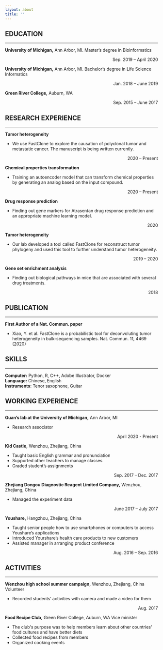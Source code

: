```yaml
---
layout: about
title: ''
---
```


## **EDUCATION** 
---
**University of Michigan,** Ann Arbor, MI. Master’s degree in Bioinformatics                                               
<p style='text-align: right;'> Sep. 2019 – April 2020 </p>

**University of Michigan,** Ann Arbor, MI. Bachelor’s degree in Life Science Informatics                                                                                      
<p style='text-align: right;'> Jan. 2018 – June 2019 </p>

**Green River College,** Auburn, WA                       
<p style='text-align: right;'> Sep. 2015 – June 2017 </p>


## **RESEARCH EXPERIENCE**
---
**Tumor heterogeneity** <br />
- We use FastClone to explore the causation of polyclonal tumor and metastatic cancer. The manuscript is being written currently. 
<p style='text-align: right;'> 2020 – Present </p>

**Chemical properties transformation** <br />
- Training an autoencoder model that can transform chemical properties by generating an analog based on the input compound.
<p style='text-align: right;'> 2020 – Present </p>

**Drug response prediction** <br />
- Finding out gene markers for Atrasentan drug response prediction and an appropriate machine learning model.
<p style='text-align: right;'> 2020 </p>

**Tumor heterogeneity** <br />
- Our lab developed a tool called FastClone for reconstruct tumor phylogeny and used this tool to further understand tumor heterogeneity.
<p style='text-align: right;'> 2019 – 2020 </p>

**Gene set enrichment analysis** <br />
- Finding out biological pathways in mice that are associated with several drug treatments.
<p style='text-align: right;'> 2018 </p>


## **PUBLICATION**
---
**First Author of a Nat. Commun. paper** 
- Xiao, Y. et al. FastClone is a probabilistic tool for deconvoluting tumor heterogeneity in bulk-sequencing samples. Nat. Commun. 11, 4469 (2020)


## **SKILLS** 
---
**Computer:** Python, R, C++, Adobe Illustrator, Docker <br />
**Language:** Chinese, English <br />
**Instruments:** Tenor saxophone, Guitar


## **WORKING EXPERIENCE**
---
**Guan’s lab at the University of Michigan,** Ann Arbor, MI <br />
- Research associator                       
<p style='text-align: right;'> April 2020 - Present </p>

**Kid Castle,** Wenzhou, Zhejiang, China <br />
- Taught basic English grammar and pronunciation
- Supported other teachers to manage classes  
- Graded student’s assignments                   
<p style='text-align: right;'> Sep. 2017 – Dec. 2017 </p>

**Zhejiang Dongou Diagnostic Reagent Limited Company,** Wenzhou, Zhejiang, China <br />
- Managed the experiment data                       
<p style='text-align: right;'> June 2017 – July 2017 </p>

**Youshare,** Hangzhou, Zhejiang, China <br />
- Taught senior people how to use smartphones or computers to access Youshare’s applications
- Introduced Yourshare’s health care products to new customers
- Assisted manager in arranging product conference                  
<p style='text-align: right;'> Aug. 2016 – Sep. 2016 </p>


## **ACTIVITIES**
---
**Wenzhou high school summer campaign,** Wenzhou, Zhejiang, China
Volunteer
- Recorded students’ activities with camera and made a video for them
<p style='text-align: right;'> Aug. 2017 </p>

**Food Recipe Club,** Green River College, Auburn, WA
Vice minister
- The club's purpose was to help members learn about other countries' food cultures and have better diets
- Collected food recipes from members
- Organized cooking events 





